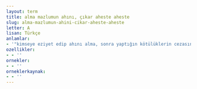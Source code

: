 ```yaml
---
layout: term
title: alma mazlumun ahını, çıkar aheste aheste
slug: alma-mazlumun-ahini-cikar-aheste-aheste
letter: A
lisan: Türkçe
anlamlar:
- '"kimseye eziyet edip ahını alma, sonra yaptığın kötülüklerin cezasını ömür boyu çekersin" anlamında kullanılan bir söz'
ozellikler:
- - ''
ornekler:
- - ''
orneklerkaynak:
- - ''
---
```

